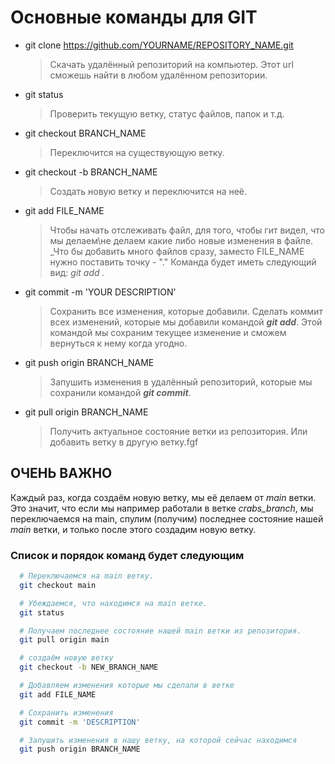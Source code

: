 # Основные команды для GIT

- git clone https://github.com/YOURNAME/REPOSITORY_NAME.git
  > Скачать удалённый репозиторий на компьютер. Этот url сможешь найти в любом удалённом репозитории.
- git status
  > Проверить текущую ветку, статус файлов, папок и т.д.
- git checkout BRANCH_NAME
  > Переключится на существующую ветку.
- git checkout -b BRANCH_NAME
  > Создать новую ветку и переключится на неё.
- git add FILE_NAME
  > Чтобы начать отслеживать файл, для того, чтобы гит видел, что мы делаем\не делаем какие либо новые изменения в файле. \_Что бы добавить много файлов сразу, заместо FILE_NAME нужно поставить точку - "." Команда будет иметь следующий вид: _git add ._
- git commit -m 'YOUR DESCRIPTION'
  > Сохранить все изменения, которые добавили. Сделать коммит всех изменений, которые мы добавили командой **_git add_**. Этой командой мы сохраним текущее изменение и сможем вернуться к нему когда угодно.
- git push origin BRANCH_NAME
  > Запушить изменения в удалённый репозиторий, которые мы сохранили командой **_git commit_**.
- git pull origin BRANCH_NAME
  > Получить актуальное состояние ветки из репозитория. Или добавить ветку в другую ветку.fgf

## ОЧЕНЬ ВАЖНО

Каждый раз, когда создаём новую ветку, мы её делаем от _main_ ветки. Это значит, что если мы например работали в ветке _crabs_branch_, мы переключаемся на main, спулим (получим) последнее состояние нашей _main_ ветки, и только после этого создадим новую ветку.

### Список и порядок команд будет следующим

```bash
  # Переключаемся на main ветку.
  git checkout main

  # Убеждаемся, что находимся на main ветке.
  git status

  # Получаем последнее состояние нашей main ветки из репозитория.
  git pull origin main

  # создаём новую ветку
  git checkout -b NEW_BRANCH_NAME

  # Добавляем изменения которые мы сделали в ветке
  git add FILE_NAME

  # Сохранить изменения
  git commit -m 'DESCRIPTION'

  # Запушить изменения в нашу ветку, на которой сейчас находимся
  git push origin BRANCH_NAME
```
